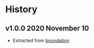# History

## v1.0.0 2020 November 10

-   Extracted from [boundation](https://github.com/bevry/boundation/blob/dc5cf829585b319a8f033c2be8700020a3c7c191/source/es-versions.js)

